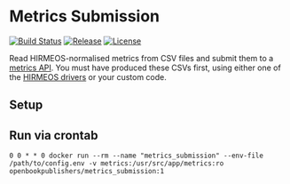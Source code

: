 # Metrics Submission
[![Build Status](https://travis-ci.org/hirmeos/metrics_submission.svg?branch=master)](https://travis-ci.org/hirmeos/metrics_submission) [![Release](https://img.shields.io/github/release/hirmeos/metrics_submission.svg?colorB=58839b)](https://github.com/hirmeos/metrics_submission/releases) [![License](https://img.shields.io/github/license/hirmeos/metrics_submission.svg?colorB=ff0000)](https://github.com/hirmeos/metrics_submission/blob/master/LICENSE)

Read HIRMEOS-normalised metrics from CSV files and submit them to a [metrics API][1]. You must have produced these CSVs first, using either one of the [HIRMEOS drivers][2] or your custom code.

## Setup
## Run via crontab
```
0 0 * * 0 docker run --rm --name "metrics_submission" --env-file /path/to/config.env -v metrics:/usr/src/app/metrics:ro openbookpublishers/metrics_submission:1
```

[1]: https://github.com/hirmeos/metrics-api "Metrics API"
[2]: https://metrics.operas-eu.org/docs/getting-started "Metrics docs"
